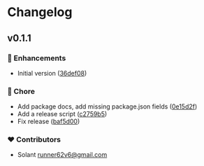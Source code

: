 # Changelog


## v0.1.1


### 🚀 Enhancements

- Initial version ([36def08](https://github.com/Solant/varden/commit/36def08))

### 🏡 Chore

- Add package docs, add missing package.json fields ([0e15d2f](https://github.com/Solant/varden/commit/0e15d2f))
- Add a release script ([c2759b5](https://github.com/Solant/varden/commit/c2759b5))
- Fix release ([baf5d00](https://github.com/Solant/varden/commit/baf5d00))

### ❤️ Contributors

- Solant <runner62v6@gmail.com>


